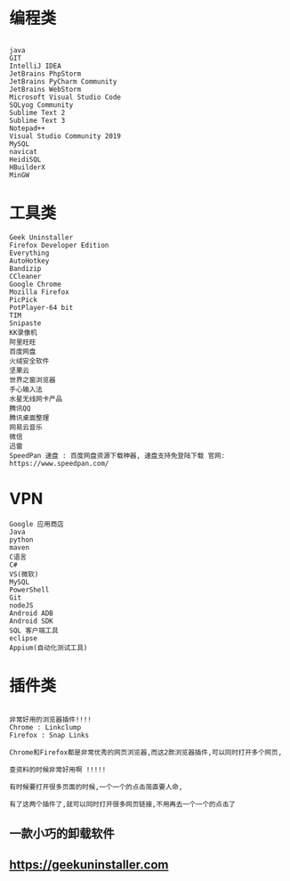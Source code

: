 ﻿# 编程类
```  

java
GIT
IntelliJ IDEA 
JetBrains PhpStorm
JetBrains PyCharm Community
JetBrains WebStorm
Microsoft Visual Studio Code 
SQLyog Community
Sublime Text 2 
Sublime Text 3
Notepad++ 
Visual Studio Community 2019
MySQL
navicat
HeidiSQL
HBuilderX
MinGW

```
























# 工具类
```  
Geek Uninstaller
Firefox Developer Edition
Everything 
AutoHotkey 
Bandizip
CCleaner
Google Chrome
Mozilla Firefox
PicPick
PotPlayer-64 bit
TIM
Snipaste
KK录像机
阿里旺旺
百度网盘
火绒安全软件
坚果云
世界之窗浏览器
手心输入法
水星无线网卡产品
腾讯QQ
腾讯桌面整理
网易云音乐
微信
迅雷
SpeedPan 速盘 : 百度网盘资源下载神器, 速盘支持免登陆下载 官网: https://www.speedpan.com/

```

























# VPN
```  
Google 应用商店
Java
python
maven
C语言
C#
VS(微软)
MySQL
PowerShell
Git
nodeJS
Android ADB
Android SDK
SQL 客户端工具
eclipse
Appium(自动化测试工具)

```




















# 插件类
```  

非常好用的浏览器插件!!!!
Chrome : Linkclump
Firefox : Snap Links

Chrome和Firefox都是非常优秀的网页浏览器,而这2款浏览器插件,可以同时打开多个网页,

查资料的时候非常好用啊 !!!!!

有时候要打开很多页面的时候,一个一个的点击简直要人命,

有了这两个插件了,就可以同时打开很多网页链接,不用再去一个一个的点击了

```





























## 一款小巧的卸载软件 
## https://geekuninstaller.com 




